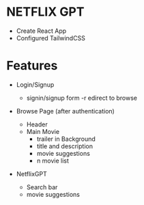 # NETFLIX GPT

- Create React App
- Configured TailwindCSS


# Features

- Login/Signup 
    - signin/signup form
    -r edirect to browse

- Browse Page (after authentication)
    - Header
    - Main Movie
        - trailer in Background
        - title and description
        - movie suggestions
        - n movie list

- NetflixGPT
    - Search bar
    - movie suggestions        